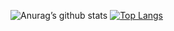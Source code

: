 ![Anurag’s github stats](https://github-readme-stats.vercel.app/api?username=KazumaShachou&show_icons=true&count_private=true&theme=dracula)
[![Top Langs](https://github-readme-stats.vercel.app/api/top-langs/?username=KazumaShachou&exclude_repo=cem_clipnet&layout=compact&theme=dracula)](https://github.com/anuraghazra/github-readme-stats)

<!--
**KazumaShachou/KazumaShachou** is a ✨ _special_ ✨ repository because its `README.md` (this file) appears on your GitHub profile.

Here are some ideas to get you started:

- 🔭 I’m currently working on ...
- 🌱 I’m currently learning Machine learning!
- 👯 I’m looking to collaborate on ...
- 🤔 I’m looking for help with ...
- 💬 Ask me about ...
- 📫 How to reach me: ...
- 😄 Pronouns: ...
- ⚡ Fun fact: ...
-->
